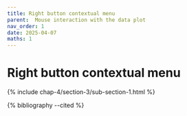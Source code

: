 ```yaml
---
title: Right button contextual menu
parent:  Mouse interaction with the data plot
nav_order: 1
date: 2025-04-07
maths: 1
---
```


# Right button contextual menu

{% include chap-4/section-3/sub-section-1.html %}

{% bibliography --cited %}

